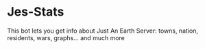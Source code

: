 # Jes-Stats
This bot lets you get info about Just An Earth Server: towns, nation, residents, wars, graphs... and much more
